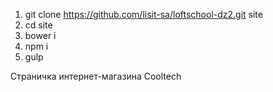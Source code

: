 1. git clone https://github.com/lisit-sa/loftschool-dz2.git site
2. cd site
3. bower i
4. npm i
5. gulp


Страничка интернет-магазина Cooltech
